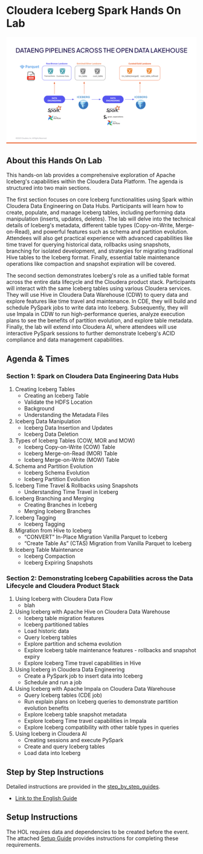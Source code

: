 # Cloudera Iceberg Spark Hands On Lab

![alt text](/img/new-ref-arch.png)

## About this Hands On Lab

This hands-on lab provides a comprehensive exploration of Apache Iceberg's capabilities within the Cloudera Data Platform. The agenda is structured into two main sections.

The first section focuses on core Iceberg functionalities using Spark within Cloudera Data Engineering on Data Hubs. Participants will learn how to create, populate, and manage Iceberg tables, including performing data manipulation (inserts, updates, deletes). The lab will delve into the technical details of Iceberg's metadata, different table types (Copy-on-Write, Merge-on-Read), and powerful features such as schema and partition evolution. Attendees will also get practical experience with advanced capabilities like time travel for querying historical data, rollbacks using snapshots, branching for isolated development, and strategies for migrating traditional Hive tables to the Iceberg format. Finally, essential table maintenance operations like compaction and snapshot expiration will be covered.

The second section demonstrates Iceberg's role as a unified table format across the entire data lifecycle and the Cloudera product stack. Participants will interact with the same Iceberg tables using various Cloudera services. They will use Hive in Cloudera Data Warehouse (CDW) to query data and explore features like time travel and maintenance. In CDE, they will build and schedule PySpark jobs to write data into Iceberg. Subsequently, they will use Impala in CDW to run high-performance queries, analyze execution plans to see the benefits of partition evolution, and explore table metadata. Finally, the lab will extend into Cloudera AI, where attendees will use interactive PySpark sessions to further demonstrate Iceberg's ACID compliance and data management capabilities.

## Agenda & Times

### Section 1: Spark on Cloudera Data Engineering Data Hubs
1. Creating Iceberg Tables
    * Creating an Iceberg Table 
    * Validate the HDFS Location
    * Background
    * Understanding the Metadata Files
2. Iceberg Data Manipulation
    * Iceberg Data Insertion and Updates
    * Iceberg Data Deletion
3. Types of Iceberg Tables (COW, MOR and MOW)
    * Iceberg Copy-on-Write (COW) Table
    * Iceberg Merge-on-Read (MOR) Table
    * Iceberg Merge-on-Write (MOW) Table
4. Schema and Partition Evolution
    * Iceberg Schema Evolution
    * Iceberg Partition Evolution
5. Iceberg Time Travel & Rollbacks using Snapshots
    * Understanding Time Travel in Iceberg
6. Iceberg Branching and Merging
    * Creating Branches in Iceberg 
    * Merging Iceberg Branches
7. Iceberg Tagging
    * Iceberg Tagging
8. Migration from Hive to Iceberg
    * “CONVERT” In-Place Migration Vanilla Parquet to Iceberg
    * “Create Table As” (CTAS) Migration from Vanilla Parquet to Iceberg
9. Iceberg Table Maintenance
    * Iceberg Compaction
    * Iceberg Expiring Snapshots
      
### Section 2: Demonstrating Iceberg Capabilities across the Data Lifecycle and Cloudera Product Stack
1. Using Iceberg with Cloudera Data Flow
    * blah
3. Using Iceberg with Apache Hive on Cloudera Data Warehouse
    * Iceberg table migration features
    * Iceberg partitioned tables
    * Load historic data
    * Query Iceberg tables
    * Explore partition and schema evolution
    * Explore Iceberg table maintenance features - rollbacks and snapshot expiry
    * Explore Iceberg Time travel capabilities in Hive
4. Using Iceberg in Cloudera Data Engineering
    * Create a PySpark job to insert data into Iceberg
    * Schedule and run a job
5. Using Iceberg with Apache Impala on Cloudera Data Warehouse
    * Query Iceberg tables (CDE job)
    * Run explain plans on Iceberg queries to demonstrate partition evolution benefits
    * Explore Iceberg table snapshot metadata
    * Explore Iceberg Time travel capabilities in Impala
    * Explore Iceberg compatibility with other table types in queries
6. Using Iceberg in Cloudera AI
    * Creating sessions and execute PySpark
    * Create and query Iceberg tables
    * Load data into Iceberg


## Step by Step Instructions

Detailed instructions are provided in the [step_by_step_guides](https://github.com/richard-vh/iceberg-spark-hol/tree/main/step_by_step_guides/english).

* [Link to the English Guide](https://github.com/richard-vh/iceberg-spark-hol/tree/main/step_by_step_guides/english)

## Setup Instructions

The HOL requires data and dependencies to be created before the event. The attached [Setup Guide](https://github.com/richard-vh/iceberg-spark-hol/blob/main/setup/README.md) provides instructions for completing these requirements.

